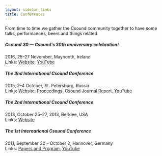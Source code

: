 ```yaml
---
layout: sidebar_links
title: Conferences
---
```


From time to time we gather the Csound community together to have some talks, performances, beers
and things related.

##### Csound.30 &mdash; Csound's 30th anniversary celebration!

2016, 25&ndash;27 November, Maynooth, Ireland<br>
Links: [Website](http://csound.github.io/csound30/),
[YouTube](https://www.youtube.com/channel/UCFwbYL6ih0BjJAh6XQQJrHw)

##### The 3nd International Csound Conference

2015, 2&ndash;4 October, St. Petersburg, Russia<br>
Links: [Website](http://csound.github.io/icsc2015/), [Proceedings](https://zenodo.org/communities/icsc2015),
[Csound Journal Report](http://csoundjournal.com/issue22/ICSC2015Report.html),
[YouTube](https://www.youtube.com/channel/UCVI8hmelNnKGP-wnf9FqNYQ)

##### The 2nd International Csound Conference

2013, October 25&ndash;27, 2013, Berklee, USA<br>
Links: [Website](https://web.archive.org/web/20160111163059/http://csound.org/)

##### The 1st International Csound Conference

2011, September 30 &ndash; October 2, Hannover, Germany<br>
Links: [Papers and Program](http://www.incontri.hmtm-hannover.de/de/fmsbw/csound-conference/),
[YouTube](http://www.youtube.com/user/csconf2011)
